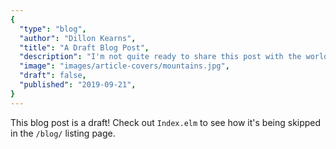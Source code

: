 ```yaml
---
{
  "type": "blog",
  "author": "Dillon Kearns",
  "title": "A Draft Blog Post",
  "description": "I'm not quite ready to share this post with the world",
  "image": "images/article-covers/mountains.jpg",
  "draft": false,
  "published": "2019-09-21",
}
---
```


This blog post is a draft! Check out `Index.elm` to see how it's being 
skipped in the `/blog/` listing page.
